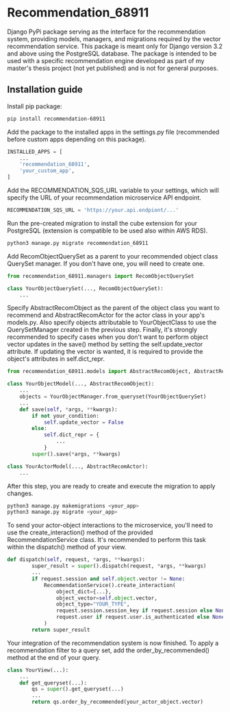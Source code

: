 # Recommendation_68911
Django PyPi package serving as the interface for the recommendation system, providing models, managers, and migrations required by the vector recommendation service. This package is meant only for Django version 3.2 and above using the PostgreSQL database. The package is intended to be used with a specific recommendation engine developed as part of my master's thesis project (not yet published) and is not for general purposes.

## Installation guide
Install pip package:

```bash
pip install recommendation-68911
```

Add the package to the installed apps in the settings.py file (recommended before custom apps depending on this package).

```python
INSTALLED_APPS = [
    ...
    'recommendation_68911',
    'your_custom_app',
]
```

Add the RECOMMENDATION_SQS_URL variable to your settings, which will specify the URL of your recommendation microservice API endpoint.

```python
RECOMMENDATION_SQS_URL = 'https://your.api.endpiont/...'
```

Run the pre-created migration to install the cube extension for your PostgreSQL (extension is compatible to be used also within AWS RDS).

```bash
python3 manage.py migrate recommendation_68911
```

Add RecomObjectQuerySet as a parent to your recommended object class QuerySet manager. If you don't have one, you will need to create one.

```python
from recommendation_68911.managers import RecomObjectQuerySet

class YourObjectQuerySet(..., RecomObjectQuerySet):
    ...
```

Specify AbstractRecomObject as the parent of the object class you want to recommend and AbstractRecomActor for the actor class in your app's models.py. Also specify objects attributable to YourObjectClass to use the QuerySetManager created in the previous step. Finally, it's strongly recommended to specify cases when you don't want to perform object vector updates in the save() method by setting the self.update_vector attribute. If updating the vector is wanted, it is required to provide the object's attributes in self.dict_repr.

```python
from recommendation_68911.models import AbstractRecomObject, AbstractRecomActor

class YourObjectModel(..., AbstractRecomObject):
    ...
    objects = YourObjectManager.from_queryset(YourObjectQuerySet)
    ...
    def save(self, *args, **kwargs):
        if not your_condition:
            self.update_vector = False
        else:
            self.dict_repr = {
                ...
            }
        super().save(*args, **kwargs)    

class YourActorModel(..., AbstractRecomActor):
    ...
```

After this step, you are ready to create and execute the migration to apply changes.

```bash
python3 manage.py makemigrations <your_app>
python3 manage.py migrate <your_app>
```

To send your actor-object interactions to the microservice, you'll need to use the create_interaction() method of the provided RecommendationService class. It's recommended to perform this task within the dispatch() method of your view.

```python
def dispatch(self, request, *args, **kwargs):
        super_result = super().dispatch(request, *args, **kwargs)
        ...
        if request.session and self.object.vector != None:
            RecommendationService().create_interaction(
                object_dict={...},
                object_vector=self.object.vector,
                object_type="YOUR_TYPE",
                request.session.session_key if request.session else None,
                request.user if request.user.is_authenticated else None
            )
        return super_result
```

Your integration of the recommendation system is now finished. To apply a recommendation filter to a query set, add the order_by_recommended() method at the end of your query.

```python
class YourView(...):
    ...
    def get_queryset(...):
        qs = super().get_queryset(...)
        ...
        return qs.order_by_recommended(your_actor_object.vector)
```